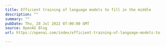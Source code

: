 ```yaml
---
title: Efficient training of language models to fill in the middle
description: ""
summary: ""
pubDate: Thu, 28 Jul 2022 07:00:00 GMT
source: OpenAI Blog
url: https://openai.com/index/efficient-training-of-language-models-to-fill-in-the-middle

---
```


